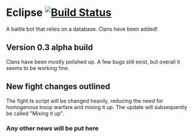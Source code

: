 # Eclipse [![Build Status](https://travis-ci.org/dwyl/esta.svg?branch=master)](https://travis-ci.org/dwyl/esta)

A battle bot that relies on a database. Clans have been added! 

## Version 0.3 alpha build
Clans have been mostly polished up. A few bugs still exist, but overall it seems to be working fine.

## New fight changes outlined
The fight.ts script will be changed heavily, reducing the need for homogenous troop warfare and mixing it up. The update will subsequently be called "Mixing it up". 

### Any other news will be put here
